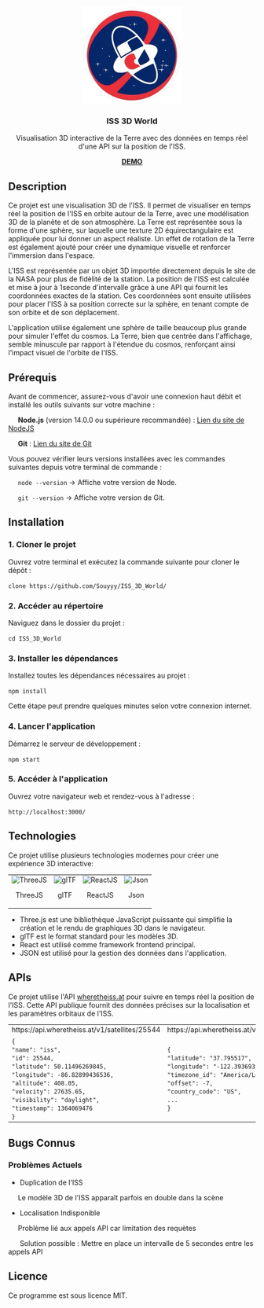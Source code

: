 <div align="center">
  <img align="center" width="200" src="https://github.com/Souyyy/ISS_3D_World/blob/main/public/sigle.png" alt="ISS 3D World"/>
</div>

<h3 align="center">ISS 3D World</h3>
<p align="center">Visualisation 3D interactive de la Terre avec des données en temps réel d'une API sur la position de  l'ISS.</p>
<a align="center" href="https://souyyy.github.io/ISS_3D_World/" target="_blank"><p><strong>DEMO</strong></p></a>

## Description

Ce projet est une visualisation 3D de l'ISS. Il permet de visualiser en temps réel la position de l'ISS en orbite autour de la Terre, avec une modélisation 3D de la planète et de son atmosphère. La Terre est représentée sous la forme d'une sphère, sur laquelle une texture 2D équirectangulaire est appliquée pour lui donner un aspect réaliste. Un effet de rotation de la Terre est également ajouté pour créer une dynamique visuelle et renforcer l'immersion dans l'espace.

L'ISS est représentée par un objet 3D importée directement depuis le site de la NASA pour plus de  fidèlité de la station. La position de l'ISS est calculée et mise à jour à 1seconde d'intervalle grâce à une API qui fournit les coordonnées exactes de la station. Ces coordonnées sont ensuite utilisées pour placer l'ISS à sa position correcte sur la sphère, en tenant compte de son orbite et de son déplacement.

L'application utilise également une sphère de taille beaucoup plus grande pour simuler l'effet du cosmos. La Terre, bien que centrée dans l'affichage, semble minuscule par rapport à l'étendue du cosmos, renforçant ainsi l'impact visuel de l'orbite de l'ISS.


## Prérequis
Avant de commencer, assurez-vous d'avoir une connexion haut débit et installé les outils suivants sur votre machine :

&nbsp;&nbsp;&nbsp;&nbsp;&nbsp;**Node.js** (version 14.0.0 ou supérieure recommandée) : [Lien du site de NodeJS](https://nodejs.org/en)

&nbsp;&nbsp;&nbsp;&nbsp;&nbsp;**Git** : [Lien du site de Git](https://git-scm.com/downloads)

Vous pouvez vérifier leurs versions installées avec les commandes suivantes depuis votre terminal de commande :

&nbsp;&nbsp;&nbsp;&nbsp;&nbsp;`node --version` -> Affiche votre version de Node.

&nbsp;&nbsp;&nbsp;&nbsp;&nbsp;`git --version` -> Affiche votre version de Git.


## Installation

### 1. Cloner le projet
   
Ouvrez votre terminal et exécutez la commande suivante pour cloner le dépôt :

```clone https://github.com/Souyyy/ISS_3D_World/```

### 2. Accéder au répertoire
Naviguez dans le dossier du projet :

```cd ISS_3D_World```

### 3. Installer les dépendances
Installez toutes les dépendances nécessaires au projet :

```npm install```

Cette étape peut prendre quelques minutes selon votre connexion internet.

### 4. Lancer l'application

Démarrez le serveur de développement :

```npm start```

### 5. Accéder à l'application

Ouvrez votre navigateur web et rendez-vous à l'adresse :

```http://localhost:3000/```

## Technologies
Ce projet utilise plusieurs technologies modernes pour créer une expérience 3D interactive:

<table align="center">
  <tbody>
    <tr>
      <td  border="0">
        <img width="70" src="https://upload.wikimedia.org/wikipedia/commons/thumb/3/3f/Three.js_Icon.svg/220px-Three.js_Icon.svg.png" alt="ThreeJS">
        <p align="center">ThreeJS</p>
      </td>
      <td>
        <img width="100" src="https://upload.wikimedia.org/wikipedia/commons/thumb/e/e1/GlTF_logo.svg/langfr-130px-GlTF_logo.svg.png" alt="glTF">
        <p></p>
        <p style="top:10px;" align="center">glTF</p>
      </td>
      <td>
        <img width="75" src="https://upload.wikimedia.org/wikipedia/commons/thumb/3/30/React_Logo_SVG.svg/220px-React_Logo_SVG.svg.png" alt="ReactJS">
        <p align="center">ReactJS</p>
      </td>
      <td>
        <img width="75" src="https://upload.wikimedia.org/wikipedia/commons/thumb/c/c9/JSON_vector_logo.svg/109px-JSON_vector_logo.svg.png" alt="Json">
        <p align="center">Json</p>
      </td>
    </tr>
  </tbody>
</table>

- Three.js est une bibliothèque JavaScript puissante qui simplifie la création et le rendu de graphiques 3D dans le navigateur.
- glTF est le format standard pour les modèles 3D.
- React est utilisé comme framework frontend principal.
- JSON est utilisé pour la gestion des données dans l'application.

## APIs

Ce projet utilise l'API [wheretheiss.at](https://wheretheiss.at/w/developer) pour suivre en temps réel la position de l'ISS. Cette API publique fournit des données précises sur la localisation et les paramètres orbitaux de l'ISS.

<table align="center">
   <tr>
    <td>https://api.wheretheiss.at/v1/satellites/25544</td>
    <td>https://api.wheretheiss.at/v1/satellites/25544/positions </td>
 </tr>
 <tr>
    <td>
       <code>{
"name": "iss",
"id": 25544,
"latitude": 50.11496269845,
"longitude": -86.82899436536,
"altitude": 408.05,
"velocity": 27635.65,
"visibility": "daylight",
"timestamp": 1364069476
}</code>
</td>
    <td><code>{
"latitude": "37.795517",
"longitude": "-122.393693",
"timezone_id": "America/Los_Angeles",
"offset": -7,
"country_code": "US",
...
}</code></td>
   
 </tr>

</table>

## Bugs Connus
### Problèmes Actuels
- Duplication de l'ISS
  
&nbsp;&nbsp;&nbsp;&nbsp;&nbsp;Le modèle 3D de l'ISS apparaît parfois en double dans la scène

- Localisation Indisponible
  
&nbsp;&nbsp;&nbsp;&nbsp;&nbsp;Problème lié aux appels API car limitation des requètes

&nbsp;&nbsp;&nbsp;&nbsp;&nbsp; Solution possible : Mettre en place un intervalle de 5 secondes entre les appels API

## Licence
Ce programme est sous licence MIT.

